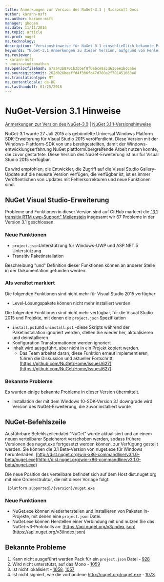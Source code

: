 ```yaml
---
title: Anmerkungen zur Version des NuGet-3.1 | Microsoft Docs
author: karann-msft
ms.author: karann-msft
manager: ghogen
ms.date: 11/11/2016
ms.topic: article
ms.prod: nuget
ms.technology: 
description: "Versionshinweise für NuGet 3.1 einschließlich bekannte Probleme, Fehlerbehebungen, Funktionen und Archivierung von dcrs Design."
keywords: "NuGet-3.1 Anmerkungen zu dieser Version, aufgrund von Fehlerbehebungen, bekannte Probleme, zusätzliche Funktionen, Archivierung von dcrs Design"
ms.reviewer:
- karann-msft
- unniravindranathan
ms.openlocfilehash: a7aa43b8701b3bbef8f6ebce9a5d636ee1bc6abe
ms.sourcegitcommit: 262d026beeffd4f3b6fc47d780a2f701451663a8
ms.translationtype: MT
ms.contentlocale: de-DE
ms.lasthandoff: 01/25/2018
---
```

# <a name="nuget-31-release-notes"></a>NuGet-Version 3.1 Hinweise

[Anmerkungen zur Version des NuGet-3.0](../release-notes/nuget-3.0.0.md) | [NuGet 3.1.1-Versionshinweise](../release-notes/nuget-3.1.1.md)

NuGet-3.1 wurde 27 Juli 2015 als gebündelte Universal Windows Platform SDK-Erweiterung für Visual Studio 2015 veröffentlicht. Diese Version mit der Windows-Plattform-SDK von uns bereitgestellten, damit der Windows-entwicklungserfahrung NuGet plattformübergreifende Arbeit nutzen konnte, die zuvor gestartete. Diese Version des NuGet-Erweiterung ist nur für Visual Studio 2015 verfügbar.

Es wird empfohlen, die Entwickler, die Zugriff auf die Visual Studio Gallery-Update auf die neueste Version verfügen, die verfügbar ist, ist es immer Veröffentlichen von Updates mit Fehlerkorrekturen und neue Funktionen sind.

## <a name="nuget-visual-studio-extension"></a>NuGet Visual Studio-Erweiterung

Probleme und Funktionen in dieser Version sind auf GitHub markiert die ["3.1 transitiv RTM uwp-Support" Meilenstein](https://github.com/NuGet/Home/issues?utf8=%E2%9C%93&q=is%3Aclosed+milestone%3A%223.1+RTM+UWP+transitive+support%22+) insgesamt wir 67 Probleme in der Version 3.1 geschlossen.

### <a name="new-features"></a>Neue Funktionen

* `project.json`Unterstützung für Windows-UWP und ASP.NET 5 Unterstützung
* Transitiv Paketinstallation

Beschreibung "und" Definition dieser Funktionen können an anderer Stelle in der Dokumentation gefunden werden.

### <a name="deprecated"></a>Als veraltet markiert

Die folgenden Funktionen sind nicht mehr für Visual Studio 2015 verfügbar:

* Level-Lösungspakete können nicht mehr installiert werden

Die folgenden Funktionen sind nicht mehr verfügbar, für die Visual Studio 2015 und Projekte, mit denen die `project.json` Spezifikation

* `install.ps1`und `uninstall.ps1` -diese Skripts während der Paketinstallation ignoriert werden, stellen Sie wieder her, aktualisieren und deinstallieren
* Konfiguration Transformationen werden ignoriert
* Inhalt wird ausgeführt, aber nicht in ein Projekt kopiert werden.
    * Das Team arbeitet daran, diese Funktion erneut implementieren, führen die Diskussion und aktueller Fortschritt: [https://github.com/NuGet/Home/issues/627](https://github.com/NuGet/Home/issues/627)


### <a name="known-issues"></a>Bekannte Probleme

Es wurden einige bekannte Probleme in dieser Version übermittelt.

* Installation der mit dem Windows 10-SDK-Version 3.1 downgrade wird Version des NuGet-Erweiterung, die zuvor installiert wurde

## <a name="nuget-command-line"></a>NuGet-Befehlszeile

Ausführbare Befehlszeilendatei "NuGet" wurde aktualisiert und an einem neuen verteilbarer Speicherort verschoben werden, sodass frühere Versionen des nuget.exe fortgesetzt werden können, zur Verfügung gestellt werden.  Sie können die 3.1 Beta-Version von nuget.exe für Windows herunterladen: [http://dist.nuget.org/win-x86-commandline/v3.1.0-beta/nuget.exe](http://dist.nuget.org/win-x86-commandline/v3.1.0-beta/nuget.exe)

Die neue Position des verteilbare befindet sich auf dem Host dist.nuget.org mit eine Ordnerstruktur, die mit dieser Vorlage folgt:

     {platform supported}/{version}/nuget.exe

### <a name="new-features"></a>Neue Funktionen

* NuGet.exe können wiederherstellen und Installieren von Paketen in-Projekte, mit denen eine `project.json` Datei.
* NuGet.exe können Herstellen einer Verbindung mit und nutzen Sie das NuGet-v3-Protokolls an: [https://api.nuget.org/v3/index.json](https://api.nuget.org/v3/index.json)

## <a name="known-issues"></a>Bekannte Probleme ##

1.    Kann nicht ausgeführt werden Pack für ein `project.json` Datei - [928](https://github.com/NuGet/Home/issues/928)
2.    Wird nicht unterstützt, auf das Mono - [1059](https://github.com/NuGet/Home/issues/1059)
3.    Ist nicht lokalisiert - [1058](https://github.com/NuGet/Home/issues/1058), [1057](https://github.com/NuGet/Home/issues/1057)
4.    Ist nicht signiert, wie die vorhandene http://nuget.org/nuget.exe - [1073](https://github.com/NuGet/Home/issues/1073)
